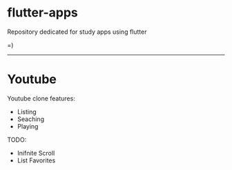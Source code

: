 # flutter-apps

Repository dedicated for study apps using flutter

=)

***********************************

# Youtube
Youtube clone features:
- Listing
- Seaching
- Playing

TODO: 

- Inifnite Scroll
- List Favorites
